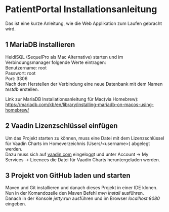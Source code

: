PatientPortal Installationsanleitung
==============

Das ist eine kurze Anleitung, wie die Web Applikation zum Laufen
gebracht wird.


1 MariaDB installieren 
----------------------------------------------------------
HeidiSQL (SequelPro als Mac Alternative) starten und im Verbindungsmanager folgende Werte eintragen: <br> 
Benutzername: root <br>
Passwort: root <br>
Port: 3306 <br>
Nach dem Herstellen der Verbindung eine neue Datenbank mit dem Namen *testdb* erstellen.


Link zur MariaDB Installationsanleitung für Mac(via Homebrew): 
https://mariadb.com/kb/en/library/installing-mariadb-on-macos-using-homebrew/

2 Vaadin Lizenzschlüssel einfügen
--------------------------------------

Um das Projekt starten zu können, muss eine Datei mit dem Lizenzschlüssel für 
Vaadin Charts im Homeverzeichnis (Users/&lt;username&gt;) abgelegt werden. <br>
Dazu muss sich auf <a href=" vaadin.com/pro/licenses">vaadin.com</a> eingeloggt
und unter Account -> My Services -> Licences die Datei für Vaadin Charts 
heruntergeladen werden.

3 Projekt von GitHub laden und starten
------------------------------
Maven und Git installieren und danach dieses Projekt in einer IDE klonen. Nun in der Komandozeile den Maven Befehl *mvn install* ausführen. <br>
Danach in der Konsole *jetty:run* ausführen und im Browser *localhost:8080* eingeben. 



